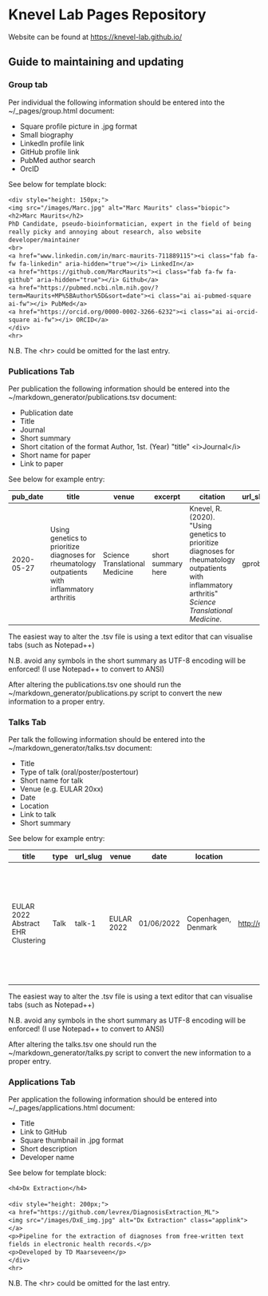 # Knevel Lab Pages Repository

Website can be found at https://knevel-lab.github.io/

## Guide to maintaining and updating

### Group tab

Per individual the following information should be entered into the ~/_pages/group.html document:

* Square profile picture in .jpg format
* Small biography
* LinkedIn profile link
* GitHub profile link
* PubMed author search
* OrcID

See below for template block: 

	<div style="height: 150px;">
	<img src="/images/Marc.jpg" alt="Marc Maurits" class="biopic">
	<h2>Marc Maurits</h2>
	PhD Candidate, pseudo-bioinformatician, expert in the field of being really picky and annoying about research, also website developer/maintainer
	<br>
	<a href="www.linkedin.com/in/marc-maurits-711889115"><i class="fab fa-fw fa-linkedin" aria-hidden="true"></i> LinkedIn</a>
	<a href="https://github.com/MarcMaurits"><i class="fab fa-fw fa-github" aria-hidden="true"></i> Github</a>
	<a href="https://pubmed.ncbi.nlm.nih.gov/?term=Maurits+MP%5BAuthor%5D&sort=date"><i class="ai ai-pubmed-square ai-fw"></i> PubMed</a>
	<a href="https://orcid.org/0000-0002-3266-6232"><i class="ai ai-orcid-square ai-fw"></i> ORCID</a>
	</div>
	<hr>

N.B. The &lt;hr&gt; could be omitted for the last entry.

### Publications Tab

Per publication the following information should be entered into the ~/markdown_generator/publications.tsv document:

* Publication date
* Title
* Journal
* Short summary
* Short citation of the format Author, 1st. (Year) "title" &lt;i&gt;Journal&lt;/i&gt;
* Short name for paper
* Link to paper

See below for example entry:

| pub_date   | title                                                                                             | venue                          | excerpt            | citation                                                                                                                                                        | url_slug | paper_url                                                |
|------------|---------------------------------------------------------------------------------------------------|--------------------------------|--------------------|-----------------------------------------------------------------------------------------------------------------------------------------------------------------|----------|----------------------------------------------------------|
| 2020-05-27 | Using genetics to prioritize diagnoses for rheumatology outpatients with   inflammatory arthritis | Science Translational Medicine | short summary here | Knevel, R. (2020). "Using genetics to prioritize diagnoses for   rheumatology outpatients with inflammatory arthritis" <i>Science   Translational Medicine</i>. | gprob    | https://www.science.org/doi/10.1126/scitranslmed.aay1548 |

The easiest way to alter the .tsv file is using a text editor that can visualise tabs (such as Notepad++)

N.B. avoid any symbols in the short summary as UTF-8 encoding will be enforced! (I use Notepad++ to convert to ANSI)

After altering the publications.tsv one should run the ~/markdown_generator/publications.py script to convert the new information to a proper entry.

### Talks Tab

Per talk the following information should be entered into the ~/markdown_generator/talks.tsv document:

* Title
* Type of talk (oral/poster/postertour)
* Short name for talk
* Venue (e.g. EULAR 20xx)
* Date
* Location
* Link to talk
* Short summary

See below for example entry:

| title                              | type | url_slug | venue      | date       | location            | talk_url              | description                                                                                                                                 |
|------------------------------------|------|----------|------------|------------|---------------------|-----------------------|---------------------------------------------------------------------------------------------------------------------------------------------|
| EULAR 2022 Abstract EHR Clustering | Talk | talk-1   | EULAR 2022 | 01/06/2022 | Copenhagen, Denmark | http://exampleurl.com | Poster presentation of the work performed by Tjardo Maarseveen on the   clustering of Rheumatoid Arthritis patients using baseline EHR data |

The easiest way to alter the .tsv file is using a text editor that can visualise tabs (such as Notepad++)

N.B. avoid any symbols in the short summary as UTF-8 encoding will be enforced! (I use Notepad++ to convert to ANSI)

After altering the talks.tsv one should run the ~/markdown_generator/talks.py script to convert the new information to a proper entry.

### Applications Tab

Per application the following information should be entered into ~/_pages/applications.html document:

* Title
* Link to GitHub
* Square thumbnail in .jpg format
* Short description
* Developer name

See below for template block: 

	<h4>Dx Extraction</h4>

	<div style="height: 200px;">
	<a href="https://github.com/levrex/DiagnosisExtraction_ML">
	<img src="/images/DxE_img.jpg" alt="Dx Extraction" class="applink">
	</a>
	<p>Pipeline for the extraction of diagnoses from free-written text fields in electronic health records.</p>
	<p>Developed by TD Maarseveen</p>
	</div>
	<hr>

N.B. The &lt;hr&gt; could be omitted for the last entry.


